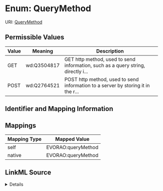 # Enum: QueryMethod



URI: [QueryMethod](QueryMethod.md)

## Permissible Values

| Value | Meaning | Description |
| --- | --- | --- |
| GET | wd:Q3504817 | GET http method, used to send information, such as a query string, directly i... |
| POST | wd:Q2764521 | POST http method, used to send information to a server by storing it in the r... |









## Identifier and Mapping Information








## Mappings

| Mapping Type | Mapped Value |
| ---  | ---  |
| self | EVORAO:queryMethod |
| native | EVORAO:queryMethod |




## LinkML Source

<details>
```yaml
name: queryMethod
rank: 1000
permissible_values:
  GET:
    text: GET
    description: GET http method, used to send information, such as a query string,
      directly in the URL
    meaning: wd:Q3504817
  POST:
    text: POST
    description: POST http method, used to send information to a server by storing
      it in the request body of the http request
    meaning: wd:Q2764521

```
</details>
